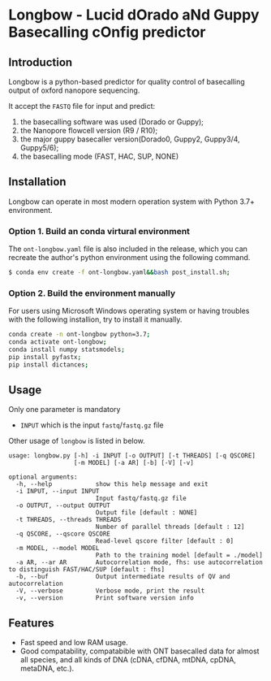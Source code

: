 # Longbow - Lucid dOrado aNd Guppy Basecalling cOnfig predictor

## Introduction
Longbow is a python-based predictor for quality control of basecalling output of oxford nanopore sequencing.

It accept the `FASTQ` file for input and predict:
1. the basecalling software was used (Dorado or Guppy);
2. the Nanopore flowcell version (R9 / R10);
3. the major guppy basecaller version(Dorado0, Guppy2, Guppy3/4, Guppy5/6);
4. the basecalling mode (FAST, HAC, SUP, NONE)

## Installation
Longbow can operate in most modern operation system with Python 3.7+ environment. 
### Option 1. Build an conda virtural environment
The `ont-longbow.yaml` file is also included in the release, which you can recreate the author's python environment using the following command.
```bash
$ conda env create -f ont-longbow.yaml&&bash post_install.sh;
```

### Option 2. Build the environment manually
For users using Microsoft Windows operating system or having troubles with the following installion, try to install it manually.
```bash
conda create -n ont-longbow python=3.7;
conda activate ont-longbow;
conda install numpy statsmodels;
pip install pyfastx;
pip install dictances;
```


## Usage
Only one parameter is mandatory 
- `INPUT` which is the input `fastq`/`fastq.gz` file

Other usage of `longbow` is listed in below. 
```
usage: longbow.py [-h] -i INPUT [-o OUTPUT] [-t THREADS] [-q QSCORE]
                  [-m MODEL] [-a AR] [-b] [-V] [-v]

optional arguments:
  -h, --help            show this help message and exit
  -i INPUT, --input INPUT
                        Input fastq/fastq.gz file
  -o OUTPUT, --output OUTPUT
                        Output file [default : NONE]
  -t THREADS, --threads THREADS
                        Number of parallel threads [default : 12]
  -q QSCORE, --qscore QSCORE
                        Read-level qscore filter [default : 0]
  -m MODEL, --model MODEL
                        Path to the training model [default = ./model]
  -a AR, --ar AR        Autocorrelation mode, fhs: use autocorrelation to distinguish FAST/HAC/SUP [default : fhs]
  -b, --buf             Output intermediate results of QV and autocorrelation
  -V, --verbose         Verbose mode, print the result
  -v, --version         Print software version info
```

## Features
- Fast speed and low RAM usage.
- Good compatability, compatabible with ONT basecalled data for almost all species, and all kinds of DNA (cDNA, cfDNA, mtDNA, cpDNA, metaDNA, etc.).
